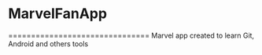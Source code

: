 # MarvelFanApp
===============================
Marvel app created to learn Git, Android and others tools
